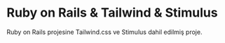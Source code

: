 # Ruby on Rails & Tailwind & Stimulus
 
 Ruby on Rails projesine Tailwind.css ve Stimulus dahil edilmiş proje.